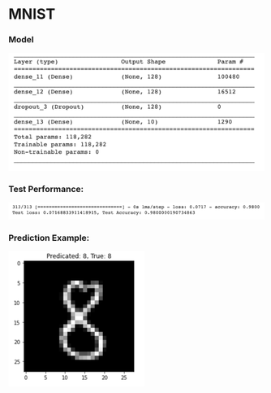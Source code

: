 # MNIST

### Model

![Model](./model.png)

### Test Performance:

![Test Performance](./test_performance.png)

### Prediction Example:

![Test Performance](./prediction.png)
